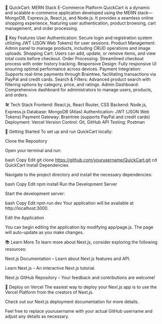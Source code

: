 🚀 QuickCart: MERN Stack E-Commerce Platform
QuickCart is a dynamic and scalable e-commerce application developed using the MERN stack—MongoDB, Express.js, React.js, and Node.js. It provides a seamless online shopping experience, featuring user authentication, product browsing, cart management, and order processing.

🔑 Key Features
User Authentication: Secure login and registration system utilizing JWT (JSON Web Tokens) for user sessions.
Product Management: Admin panel to manage products, including CRUD operations and image uploads.
Shopping Cart: Users can add, update, or remove items, and view total costs before checkout.
Order Processing: Streamlined checkout process with order history tracking.
Responsive Design: Fully responsive UI ensuring optimal performance across devices.
Payment Integration: Supports real-time payments through Braintree, facilitating transactions via PayPal and credit cards.
Search & Filters: Advanced product search with filtering options by category, price, and ratings.
Admin Dashboard: Comprehensive dashboard for administrators to manage users, products, and orders.

🛠️ Tech Stack
Frontend: React.js, React Router, CSS
Backend: Node.js, Express.js
Database: MongoDB (Atlas)
Authentication: JWT (JSON Web Tokens)
Payment Gateway: Braintree (supports PayPal and credit cards)
Deployment: Vercel
Version Control: Git, GitHub
API Testing: Postman

🔧 Getting Started
To set up and run QuickCart locally:

Clone the Repository

Open your terminal and run:

bash
Copy
Edit
git clone https://github.com/yourusername/QuickCart.git
cd QuickCart
Install Dependencies

Navigate to the project directory and install the necessary dependencies:

bash
Copy
Edit
npm install
Run the Development Server

Start the development server:

bash
Copy
Edit
npm run dev
Your application will be available at http://localhost:3000.

Edit the Application

You can begin editing the application by modifying app/page.js. The page will auto-update as you make changes.

📚 Learn More
To learn more about Next.js, consider exploring the following resources:

Next.js Documentation – Learn about Next.js features and API.

Learn Next.js – An interactive Next.js tutorial.

Next.js GitHub Repository – Your feedback and contributions are welcome!

🚀 Deploy on Vercel
The easiest way to deploy your Next.js app is to use the Vercel Platform from the creators of Next.js.

Check out our Next.js deployment documentation for more details.

Feel free to replace yourusername with your actual GitHub username and adjust any details as necessary.

